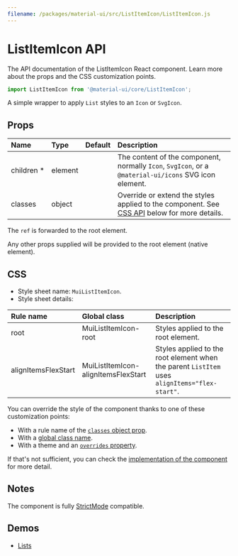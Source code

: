 ```yaml
---
filename: /packages/material-ui/src/ListItemIcon/ListItemIcon.js
---
```


<!--- This documentation is automatically generated, do not try to edit it. -->

# ListItemIcon API

<p class="description">The API documentation of the ListItemIcon React component. Learn more about the props and the CSS customization points.</p>

```js
import ListItemIcon from '@material-ui/core/ListItemIcon';
```

A simple wrapper to apply `List` styles to an `Icon` or `SvgIcon`.

## Props

| Name | Type | Default | Description |
|:-----|:-----|:--------|:------------|
| <span class="prop-name required">children&nbsp;*</span> | <span class="prop-type">element</span> |  | The content of the component, normally `Icon`, `SvgIcon`, or a `@material-ui/icons` SVG icon element. |
| <span class="prop-name">classes</span> | <span class="prop-type">object</span> |  | Override or extend the styles applied to the component. See [CSS API](#css) below for more details. |

The `ref` is forwarded to the root element.

Any other props supplied will be provided to the root element (native element).

## CSS

- Style sheet name: `MuiListItemIcon`.
- Style sheet details:

| Rule name | Global class | Description |
|:-----|:-------------|:------------|
| <span class="prop-name">root</span> | <span class="prop-name">MuiListItemIcon-root</span> | Styles applied to the root element.
| <span class="prop-name">alignItemsFlexStart</span> | <span class="prop-name">MuiListItemIcon-alignItemsFlexStart</span> | Styles applied to the root element when the parent `ListItem` uses `alignItems="flex-start"`.

You can override the style of the component thanks to one of these customization points:

- With a rule name of the [`classes` object prop](/customization/components/#overriding-styles-with-classes).
- With a [global class name](/customization/components/#overriding-styles-with-global-class-names).
- With a theme and an [`overrides` property](/customization/globals/#css).

If that's not sufficient, you can check the [implementation of the component](https://github.com/mui-org/material-ui/blob/master/packages/material-ui/src/ListItemIcon/ListItemIcon.js) for more detail.

## Notes

The component is fully [StrictMode](https://reactjs.org/docs/strict-mode.html) compatible.

## Demos

- [Lists](/components/lists/)

